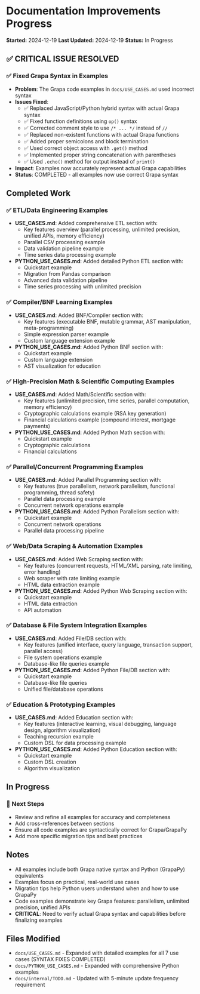 # Documentation Improvements Progress

**Started:** 2024-12-19
**Last Updated:** 2024-12-19
**Status:** In Progress

## ✅ CRITICAL ISSUE RESOLVED

### ✅ Fixed Grapa Syntax in Examples
- **Problem**: The Grapa code examples in `docs/USE_CASES.md` used incorrect syntax
- **Issues Fixed**:
  - ✅ Replaced JavaScript/Python hybrid syntax with actual Grapa syntax
  - ✅ Fixed function definitions using `op()` syntax
  - ✅ Corrected comment style to use `/* ... */` instead of `//`
  - ✅ Replaced non-existent functions with actual Grapa functions
  - ✅ Added proper semicolons and block termination
  - ✅ Used correct object access with `.get()` method
  - ✅ Implemented proper string concatenation with parentheses
  - ✅ Used `.echo()` method for output instead of `print()`
- **Impact**: Examples now accurately represent actual Grapa capabilities
- **Status**: COMPLETED - all examples now use correct Grapa syntax

## Completed Work

### ✅ ETL/Data Engineering Examples
- **USE_CASES.md**: Added comprehensive ETL section with:
  - Key features overview (parallel processing, unlimited precision, unified APIs, memory efficiency)
  - Parallel CSV processing example
  - Data validation pipeline example
  - Time series data processing example
- **PYTHON_USE_CASES.md**: Added detailed Python ETL section with:
  - Quickstart example
  - Migration from Pandas comparison
  - Advanced data validation pipeline
  - Time series processing with unlimited precision

### ✅ Compiler/BNF Learning Examples
- **USE_CASES.md**: Added BNF/Compiler section with:
  - Key features (executable BNF, mutable grammar, AST manipulation, meta-programming)
  - Simple expression parser example
  - Custom language extension example
- **PYTHON_USE_CASES.md**: Added Python BNF section with:
  - Quickstart example
  - Custom language extension
  - AST visualization for education

### ✅ High-Precision Math & Scientific Computing Examples
- **USE_CASES.md**: Added Math/Scientific section with:
  - Key features (unlimited precision, time series, parallel computation, memory efficiency)
  - Cryptographic calculations example (RSA key generation)
  - Financial calculations example (compound interest, mortgage payments)
- **PYTHON_USE_CASES.md**: Added Python Math section with:
  - Quickstart example
  - Cryptographic calculations
  - Financial calculations

### ✅ Parallel/Concurrent Programming Examples
- **USE_CASES.md**: Added Parallel Programming section with:
  - Key features (true parallelism, network parallelism, functional programming, thread safety)
  - Parallel data processing example
  - Concurrent network operations example
- **PYTHON_USE_CASES.md**: Added Python Parallelism section with:
  - Quickstart example
  - Concurrent network operations
  - Parallel data processing pipeline

### ✅ Web/Data Scraping & Automation Examples
- **USE_CASES.md**: Added Web Scraping section with:
  - Key features (concurrent requests, HTML/XML parsing, rate limiting, error handling)
  - Web scraper with rate limiting example
  - HTML data extraction example
- **PYTHON_USE_CASES.md**: Added Python Web Scraping section with:
  - Quickstart example
  - HTML data extraction
  - API automation

### ✅ Database & File System Integration Examples
- **USE_CASES.md**: Added File/DB section with:
  - Key features (unified interface, query language, transaction support, parallel access)
  - File system operations example
  - Database-like file queries example
- **PYTHON_USE_CASES.md**: Added Python File/DB section with:
  - Quickstart example
  - Database-like file queries
  - Unified file/database operations

### ✅ Education & Prototyping Examples
- **USE_CASES.md**: Added Education section with:
  - Key features (interactive learning, visual debugging, language design, algorithm visualization)
  - Teaching recursion example
  - Custom DSL for data processing example
- **PYTHON_USE_CASES.md**: Added Python Education section with:
  - Quickstart example
  - Custom DSL creation
  - Algorithm visualization

## In Progress

### 🔄 Next Steps
- Review and refine all examples for accuracy and completeness
- Add cross-references between sections
- Ensure all code examples are syntactically correct for Grapa/GrapaPy
- Add more specific migration tips and best practices

## Notes
- All examples include both Grapa native syntax and Python (GrapaPy) equivalents
- Examples focus on practical, real-world use cases
- Migration tips help Python users understand when and how to use GrapaPy
- Code examples demonstrate key Grapa features: parallelism, unlimited precision, unified APIs
- **CRITICAL**: Need to verify actual Grapa syntax and capabilities before finalizing examples

## Files Modified
- `docs/USE_CASES.md` - Expanded with detailed examples for all 7 use cases (SYNTAX FIXES COMPLETED)
- `docs/PYTHON_USE_CASES.md` - Expanded with comprehensive Python examples
- `docs/internal/TODO.md` - Updated with 5-minute update frequency requirement 